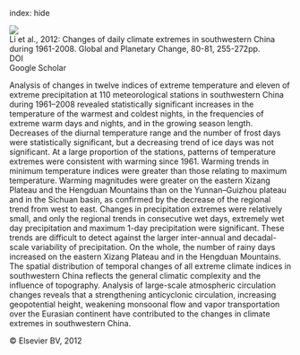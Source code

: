 index: hide

<div class="Citation">
    <div class="Citation-thumb CitationThumb-linked"  data-href="https://doi.org/10.1016/j.gloplacha.2011.06.008">
      <img src="https://static.claimspace.cloud/climate-study-static/refs/thumbs/2/Li_et_al_2012-thumb.png" />
    </div>

  <div class="Citation-body">
    <div class="Citation-text">Li et al., 2012: Changes of daily climate extremes in southwestern China during 1961-2008. <span class="Article-journal">Global and Planetary Change, </span><span class="Article-volume">80-81, </span>255-272pp.</div>
    <div class="Citation-links">
      <div class="CitationLink" data-href="https://doi.org/10.1016/j.gloplacha.2011.06.008">
        <div class="CitationLink-icon CitationLink-Doi"></div>
        <div class="CitationLink-text">DOI</div>
      </div>
      <div class="CitationLink" data-href="https://scholar.google.com/scholar?q=10.1016/j.gloplacha.2011.06.008">
        <div class="CitationLink-icon CitationLink-Scholar"></div>
        <div class="CitationLink-text">Google Scholar</div>
      </div>
    </div>
  </div>
</div>

Analysis of changes in twelve indices of extreme temperature and eleven of extreme precipitation at 110 meteorological stations in southwestern China during 1961–2008 revealed statistically significant increases in the temperature of the warmest and coldest nights, in the frequencies of extreme warm days and nights, and in the growing season length. Decreases of the diurnal temperature range and the number of frost days were statistically significant, but a decreasing trend of ice days was not significant. At a large proportion of the stations, patterns of temperature extremes were consistent with warming since 1961. Warming trends in minimum temperature indices were greater than those relating to maximum temperature. Warming magnitudes were greater on the eastern Xizang Plateau and the Hengduan Mountains than on the Yunnan–Guizhou plateau and in the Sichuan basin, as confirmed by the decrease of the regional trend from west to east. Changes in precipitation extremes were relatively small, and only the regional trends in consecutive wet days, extremely wet day precipitation and maximum 1-day precipitation were significant. These trends are difficult to detect against the larger inter-annual and decadal-scale variability of precipitation. On the whole, the number of rainy days increased on the eastern Xizang Plateau and in the Hengduan Mountains. The spatial distribution of temporal changes of all extreme climate indices in southwestern China reflects the general climatic complexity and the influence of topography. Analysis of large-scale atmospheric circulation changes reveals that a strengthening anticyclonic circulation, increasing geopotential height, weakening monsoonal flow and vapor transportation over the Eurasian continent have contributed to the changes in climate extremes in southwestern China.

<div class="Citation-copy">
&copy; Elsevier BV, 2012
</div>